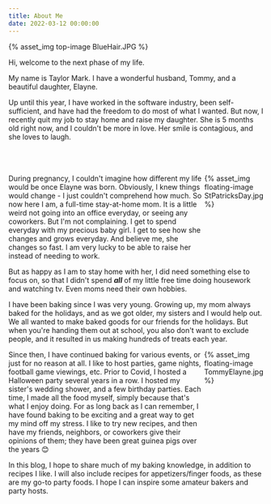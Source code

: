 ```yaml
---
title: About Me
date: 2022-03-12 00:00:00
---
```

{% asset_img top-image BlueHair.JPG %}
<div class="post-body">
Hi, welcome to the next phase of my life. 

<br>  
<!--more-->

My name is Taylor Mark. I have a wonderful husband, Tommy, and a beautiful daughter, Elayne. 

Up until this year, I have worked in the software industry, been self-sufficient, and have had the freedom to do most of what I wanted. 
But now, I recently quit my job to stay home and raise my daughter. She is 5 months old right now, and I couldn't be more in love. Her smile is contagious, and she loves to laugh. 

<br>
<br>
<br>

<div style="display:flex;"> 
During pregnancy, I couldn't imagine how different my life would be once Elayne was born. Obviously, I knew things would change - I just couldn't comprehend how much. So now here I am, a full-time stay-at-home mom. It is a little weird not going into an office everyday, or seeing any coworkers. But I'm not complaining. I get to spend everyday with my precious baby girl. I get to see how she changes and grows everyday. And believe me, she changes so fast. I am very lucky to be able to raise her instead of needing to work. 
<div>
  {% asset_img floating-image StPatricksDay.jpg %}
</div>
</div>
 
But as happy as I am to stay home with her, I did need something else to focus on, so that I didn't spend **_all_** of my little free time doing housework and watching tv. Even moms need their own hobbies. 

I have been baking since I was very young. Growing up, my mom always baked for the holidays, and as we got older, my sisters and I would help out. We all wanted to make baked goods for our friends for the holidays. But when you're handing them out at school, you also don't want to exclude people, and it resulted in us making hundreds of treats each year. 

<div style="display:flex;">
Since then, I have continued baking for various events, or just for no reason at all. I like to host parties, game nights, football game viewings, etc. Prior to Covid, I hosted a Halloween party several years in a row. I hosted my sister's wedding shower, and a few birthday parties. Each time, I made all the food myself, simply because that's what I enjoy doing. For as long back as I can remember, I have found baking to be exciting and a great way to get my mind off my stress. I like to try new recipes, and then have my friends, neighbors, or coworkers give their opinions of them; they have been great guinea pigs over the years 😊 
<div>
  {% asset_img floating-image TommyElayne.jpg %}
</div>
</div>

In this blog, I hope to share much of my baking knowledge, in addition to recipes I like. I will also include recipes for appetizers/finger foods, as these are my go-to party foods. I hope I can inspire some amateur bakers and party hosts. 

</div>
<br>
